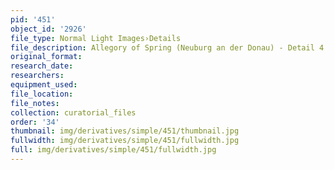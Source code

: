 ```yaml
---
pid: '451'
object_id: '2926'
file_type: Normal Light Images›Details
file_description: Allegory of Spring (Neuburg an der Donau) - Detail 4
original_format:
research_date:
researchers:
equipment_used:
file_location:
file_notes:
collection: curatorial_files
order: '34'
thumbnail: img/derivatives/simple/451/thumbnail.jpg
fullwidth: img/derivatives/simple/451/fullwidth.jpg
full: img/derivatives/simple/451/fullwidth.jpg
---
```

